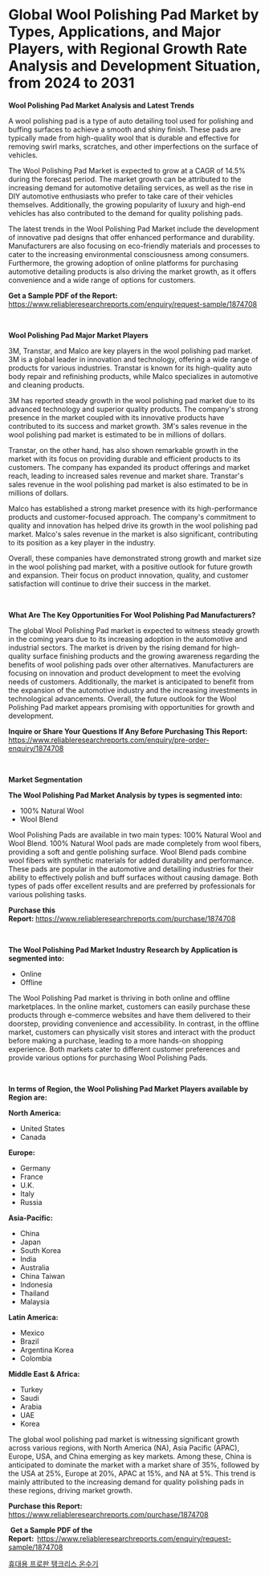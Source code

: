 <p><h1>Global Wool Polishing Pad Market by Types, Applications, and Major Players, with Regional Growth Rate Analysis and Development Situation, from 2024 to 2031</h1></p><p><strong>Wool Polishing Pad Market Analysis and Latest Trends</strong></p>
<p><p>A wool polishing pad is a type of auto detailing tool used for polishing and buffing surfaces to achieve a smooth and shiny finish. These pads are typically made from high-quality wool that is durable and effective for removing swirl marks, scratches, and other imperfections on the surface of vehicles.</p><p>The Wool Polishing Pad Market is expected to grow at a CAGR of 14.5% during the forecast period. The market growth can be attributed to the increasing demand for automotive detailing services, as well as the rise in DIY automotive enthusiasts who prefer to take care of their vehicles themselves. Additionally, the growing popularity of luxury and high-end vehicles has also contributed to the demand for quality polishing pads.</p><p>The latest trends in the Wool Polishing Pad Market include the development of innovative pad designs that offer enhanced performance and durability. Manufacturers are also focusing on eco-friendly materials and processes to cater to the increasing environmental consciousness among consumers. Furthermore, the growing adoption of online platforms for purchasing automotive detailing products is also driving the market growth, as it offers convenience and a wide range of options for customers.</p></p>
<p><strong>Get a Sample PDF of the Report:&nbsp;</strong> <a href="https://www.reliableresearchreports.com/enquiry/request-sample/1874708">https://www.reliableresearchreports.com/enquiry/request-sample/1874708</a></p>
<p>&nbsp;</p>
<p><strong>Wool Polishing Pad Major Market Players</strong></p>
<p><p>3M, Transtar, and Malco are key players in the wool polishing pad market. 3M is a global leader in innovation and technology, offering a wide range of products for various industries. Transtar is known for its high-quality auto body repair and refinishing products, while Malco specializes in automotive and cleaning products.</p><p>3M has reported steady growth in the wool polishing pad market due to its advanced technology and superior quality products. The company's strong presence in the market coupled with its innovative products have contributed to its success and market growth. 3M's sales revenue in the wool polishing pad market is estimated to be in millions of dollars.</p><p>Transtar, on the other hand, has also shown remarkable growth in the market with its focus on providing durable and efficient products to its customers. The company has expanded its product offerings and market reach, leading to increased sales revenue and market share. Transtar's sales revenue in the wool polishing pad market is also estimated to be in millions of dollars.</p><p>Malco has established a strong market presence with its high-performance products and customer-focused approach. The company's commitment to quality and innovation has helped drive its growth in the wool polishing pad market. Malco's sales revenue in the market is also significant, contributing to its position as a key player in the industry.</p><p>Overall, these companies have demonstrated strong growth and market size in the wool polishing pad market, with a positive outlook for future growth and expansion. Their focus on product innovation, quality, and customer satisfaction will continue to drive their success in the market.</p></p>
<p>&nbsp;</p>
<p><strong>What Are The Key Opportunities For Wool Polishing Pad Manufacturers?</strong></p>
<p><p>The global Wool Polishing Pad market is expected to witness steady growth in the coming years due to its increasing adoption in the automotive and industrial sectors. The market is driven by the rising demand for high-quality surface finishing products and the growing awareness regarding the benefits of wool polishing pads over other alternatives. Manufacturers are focusing on innovation and product development to meet the evolving needs of customers. Additionally, the market is anticipated to benefit from the expansion of the automotive industry and the increasing investments in technological advancements. Overall, the future outlook for the Wool Polishing Pad market appears promising with opportunities for growth and development.</p></p>
<p><strong>Inquire or Share Your Questions If Any Before Purchasing This Report:</strong> <a href="https://www.reliableresearchreports.com/enquiry/pre-order-enquiry/1874708">https://www.reliableresearchreports.com/enquiry/pre-order-enquiry/1874708</a></p>
<p>&nbsp;</p>
<p><strong>Market Segmentation</strong></p>
<p><strong>The Wool Polishing Pad Market Analysis by types is segmented into:</strong></p>
<p><ul><li>100% Natural Wool</li><li>Wool Blend</li></ul></p>
<p><p>Wool Polishing Pads are available in two main types: 100% Natural Wool and Wool Blend. 100% Natural Wool pads are made completely from wool fibers, providing a soft and gentle polishing surface. Wool Blend pads combine wool fibers with synthetic materials for added durability and performance. These pads are popular in the automotive and detailing industries for their ability to effectively polish and buff surfaces without causing damage. Both types of pads offer excellent results and are preferred by professionals for various polishing tasks.</p></p>
<p><strong>Purchase this Report:&nbsp;</strong><a href="https://www.reliableresearchreports.com/purchase/1874708">https://www.reliableresearchreports.com/purchase/1874708</a></p>
<p>&nbsp;</p>
<p><strong>The Wool Polishing Pad Market Industry Research by Application is segmented into:</strong></p>
<p><ul><li>Online</li><li>Offline</li></ul></p>
<p><p>The Wool Polishing Pad market is thriving in both online and offline marketplaces. In the online market, customers can easily purchase these products through e-commerce websites and have them delivered to their doorstep, providing convenience and accessibility. In contrast, in the offline market, customers can physically visit stores and interact with the product before making a purchase, leading to a more hands-on shopping experience. Both markets cater to different customer preferences and provide various options for purchasing Wool Polishing Pads.</p></p>
<p>&nbsp;</p>
<p><strong>In terms of Region, the Wool Polishing Pad Market Players available by Region are:</strong></p>
<p>
    <p> <strong> North America: </strong>
        <ul>
            <li>United States</li>
            <li>Canada</li>
        </ul>
        </p> 
    <p> <strong> Europe: </strong>
        <ul>
            <li>Germany</li>
            <li>France</li>
            <li>U.K.</li>
            <li>Italy</li>
            <li>Russia</li>
        </ul>
        </p> 
    <p> <strong> Asia-Pacific: </strong>
        <ul>
            <li>China</li>
            <li>Japan</li>
            <li>South Korea</li>
            <li>India</li>
            <li>Australia</li>
            <li>China Taiwan</li>
            <li>Indonesia</li>
            <li>Thailand</li>
            <li>Malaysia</li>
        </ul>
        </p> 
    <p> <strong> Latin America: </strong>
        <ul>
            <li>Mexico</li>
            <li>Brazil</li>
            <li>Argentina Korea</li>
            <li>Colombia</li>
        </ul>
        </p> 
    <p> <strong> Middle East & Africa: </strong>
        <ul>
            <li>Turkey</li>
            <li>Saudi</li>
            <li>Arabia</li>
            <li>UAE</li>
            <li>Korea</li>
        </ul>
    </p>
    </p>
<p><p>The global wool polishing pad market is witnessing significant growth across various regions, with North America (NA), Asia Pacific (APAC), Europe, USA, and China emerging as key markets. Among these, China is anticipated to dominate the market with a market share of 35%, followed by the USA at 25%, Europe at 20%, APAC at 15%, and NA at 5%. This trend is mainly attributed to the increasing demand for quality polishing pads in these regions, driving market growth.</p></p>
<p><strong>Purchase this Report: </strong><a href="https://www.reliableresearchreports.com/purchase/1874708">https://www.reliableresearchreports.com/purchase/1874708</a></p>
<p>&nbsp;<strong>Get a Sample PDF of the Report:&nbsp;&nbsp;</strong><a href="https://www.reliableresearchreports.com/enquiry/request-sample/1874708">https://www.reliableresearchreports.com/enquiry/request-sample/1874708</a></p>
<p><strong></strong></p>
<p><p><a href="https://medium.com/@dallasrrellwg/%ED%9C%B4%EB%8C%80%EC%9A%A9-%ED%94%84%EB%A1%9C%ED%8C%90-%ED%83%B1%ED%81%AC%EB%A6%AC%EC%8A%A4-%EC%98%A8%EC%88%98%EA%B8%B0-%EC%8B%9C%EC%9E%A5-%EB%B6%84%EC%84%9D-cagr-%EC%8B%9C%EC%9E%A5-%EC%84%B8%EB%B6%84%ED%99%94-%EB%B0%8F-%EA%B8%80%EB%A1%9C%EB%B2%8C-%EC%97%85%EC%A2%85-%EA%B0%9C%EC%9A%94-0ee227a58c0e">휴대용 프로판 탱크리스 온수기</a></p></p>